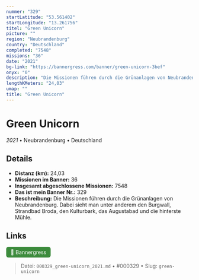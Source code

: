 ```yaml
---
nummer: "329"
startLatitude: "53.561402"
startLongitude: "13.261756"
titel: "Green Unicorn"
picture: ""
region: "Neubrandenburg"
country: "Deutschland"
completed: "7548"
missions: "36"
date: "2021"
bg-link: "https://bannergress.com/banner/green-unicorn-3bef"
onyx: "0"
description: "Die Missionen führen durch die Grünanlagen von Neubrandenburg. Dabei sieht man unter anderem den Burgwall, Strandbad Broda, den Kulturbark, das Augustabad und die hinterste Mühle."
lengthKMeters: "24,03"
umap: ""
title: "Green Unicorn"
---
```

# Green Unicorn

*2021* • Neubrandenburg • Deutschland



## Details
- **Distanz (km):** 24,03
- **Missionen im Banner:** 36
- **Insgesamt abgeschlossene Missionen:** 7548
- **Das ist mein Banner Nr.:** 329
- **Beschreibung:** Die Missionen führen durch die Grünanlagen von Neubrandenburg. Dabei sieht man unter anderem den Burgwall, Strandbad Broda, den Kulturbark, das Augustabad und die hinterste Mühle.


## Links
<div style="margin-top: 0.5em;">
<a href="https://bannergress.com/banner/green-unicorn-3bef" target="_blank" style="display:inline-block;margin-right:8px;padding:6px 12px;background-color:#3c8b3c;color:white;text-decoration:none;border-radius:6px;">🔗 Bannergress</a>

</div>


> Datei: `000329_green-unicorn_2021.md` • #000329 • Slug: `green-unicorn`
